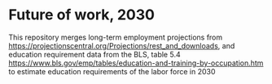 # Future of work, 2030

This repository merges long-term employment projections from https://projectionscentral.org/Projections/rest_and_downloads, and
education requirement data from the BLS, table 5.4 https://www.bls.gov/emp/tables/education-and-training-by-occupation.htm to estimate education requirements of the labor force in 2030
